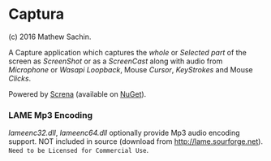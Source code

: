 # Captura
(c) 2016 Mathew Sachin.

A Capture application which captures the _whole_ or _Selected part_ of the screen as _ScreenShot_ or as a _ScreenCast_
along with audio from _Microphone_ or _Wasapi Loopback_, Mouse _Cursor_, _KeyStrokes_ and Mouse _Clicks_.

Powered by [Screna](https://github.com/MathewSachin/Screna) (available on [NuGet](http://nuget.org/packages/Screna)).

### LAME Mp3 Encoding
_lameenc32.dll_, _lameenc64.dll_ optionally provide Mp3 audio encoding support.
NOT included in source (download from http://lame.sourforge.net).  
`Need to be Licensed for Commercial Use`.

